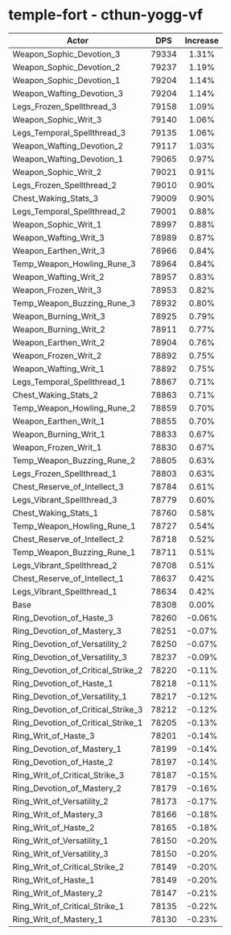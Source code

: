 # temple-fort - cthun-yogg-vf
| Actor | DPS | Increase |
|---|:---:|:---:|
|Weapon_Sophic_Devotion_3|79334|1.31%|
|Weapon_Sophic_Devotion_2|79237|1.19%|
|Weapon_Sophic_Devotion_1|79204|1.14%|
|Weapon_Wafting_Devotion_3|79204|1.14%|
|Legs_Frozen_Spellthread_3|79158|1.09%|
|Weapon_Sophic_Writ_3|79140|1.06%|
|Legs_Temporal_Spellthread_3|79135|1.06%|
|Weapon_Wafting_Devotion_2|79117|1.03%|
|Weapon_Wafting_Devotion_1|79065|0.97%|
|Weapon_Sophic_Writ_2|79021|0.91%|
|Legs_Frozen_Spellthread_2|79010|0.90%|
|Chest_Waking_Stats_3|79009|0.90%|
|Legs_Temporal_Spellthread_2|79001|0.88%|
|Weapon_Sophic_Writ_1|78997|0.88%|
|Weapon_Wafting_Writ_3|78989|0.87%|
|Weapon_Earthen_Writ_3|78966|0.84%|
|Temp_Weapon_Howling_Rune_3|78964|0.84%|
|Weapon_Wafting_Writ_2|78957|0.83%|
|Weapon_Frozen_Writ_3|78953|0.82%|
|Temp_Weapon_Buzzing_Rune_3|78932|0.80%|
|Weapon_Burning_Writ_3|78925|0.79%|
|Weapon_Burning_Writ_2|78911|0.77%|
|Weapon_Earthen_Writ_2|78904|0.76%|
|Weapon_Frozen_Writ_2|78892|0.75%|
|Weapon_Wafting_Writ_1|78892|0.75%|
|Legs_Temporal_Spellthread_1|78867|0.71%|
|Chest_Waking_Stats_2|78863|0.71%|
|Temp_Weapon_Howling_Rune_2|78859|0.70%|
|Weapon_Earthen_Writ_1|78855|0.70%|
|Weapon_Burning_Writ_1|78833|0.67%|
|Weapon_Frozen_Writ_1|78830|0.67%|
|Temp_Weapon_Buzzing_Rune_2|78805|0.63%|
|Legs_Frozen_Spellthread_1|78803|0.63%|
|Chest_Reserve_of_Intellect_3|78784|0.61%|
|Legs_Vibrant_Spellthread_3|78779|0.60%|
|Chest_Waking_Stats_1|78760|0.58%|
|Temp_Weapon_Howling_Rune_1|78727|0.54%|
|Chest_Reserve_of_Intellect_2|78718|0.52%|
|Temp_Weapon_Buzzing_Rune_1|78711|0.51%|
|Legs_Vibrant_Spellthread_2|78708|0.51%|
|Chest_Reserve_of_Intellect_1|78637|0.42%|
|Legs_Vibrant_Spellthread_1|78634|0.42%|
|Base|78308|0.00%|
|Ring_Devotion_of_Haste_3|78260|-0.06%|
|Ring_Devotion_of_Mastery_3|78251|-0.07%|
|Ring_Devotion_of_Versatility_2|78250|-0.07%|
|Ring_Devotion_of_Versatility_3|78237|-0.09%|
|Ring_Devotion_of_Critical_Strike_2|78220|-0.11%|
|Ring_Devotion_of_Haste_1|78218|-0.11%|
|Ring_Devotion_of_Versatility_1|78217|-0.12%|
|Ring_Devotion_of_Critical_Strike_3|78212|-0.12%|
|Ring_Devotion_of_Critical_Strike_1|78205|-0.13%|
|Ring_Writ_of_Haste_3|78201|-0.14%|
|Ring_Devotion_of_Mastery_1|78199|-0.14%|
|Ring_Devotion_of_Haste_2|78197|-0.14%|
|Ring_Writ_of_Critical_Strike_3|78187|-0.15%|
|Ring_Devotion_of_Mastery_2|78179|-0.16%|
|Ring_Writ_of_Versatility_2|78173|-0.17%|
|Ring_Writ_of_Mastery_3|78166|-0.18%|
|Ring_Writ_of_Haste_2|78165|-0.18%|
|Ring_Writ_of_Versatility_1|78150|-0.20%|
|Ring_Writ_of_Versatility_3|78150|-0.20%|
|Ring_Writ_of_Critical_Strike_2|78149|-0.20%|
|Ring_Writ_of_Haste_1|78149|-0.20%|
|Ring_Writ_of_Mastery_2|78147|-0.21%|
|Ring_Writ_of_Critical_Strike_1|78135|-0.22%|
|Ring_Writ_of_Mastery_1|78130|-0.23%|
